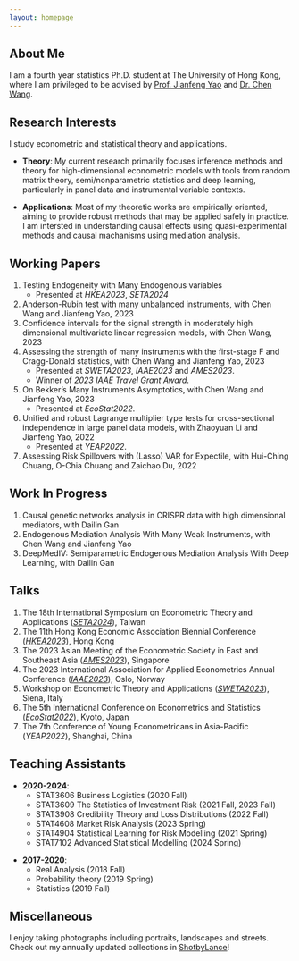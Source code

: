 ```yaml
---
layout: homepage
---
```


## About Me
I am a fourth year statistics Ph.D. student at The University of Hong Kong, where I am privileged to be advised by [Prof. Jianfeng Yao](https://jianfengyao.wordpress.com/) and [Dr. Chen Wang](https://saasweb.hku.hk/staff/stacw/web/).

## Research Interests
I study econometric and statistical theory and applications. 

* **Theory**:
  My current research primarily focuses inference methods and theory for high-dimensional econometric models with tools from random matrix theory, semi/nonparametric statistics and deep learning, particularly in panel data and instrumental variable contexts. 

+ **Applications**:
  Most of my theoretic works are empirically oriented, aiming to provide robust methods that may be applied safely in practice. I am intersted in  understanding causal effects using quasi-experimental methods and causal machanisms using mediation analysis.

## Working Papers 
1. Testing Endogeneity with Many Endogenous variables
   - Presented at *HKEA2023*, *SETA2024*
2. Anderson-Rubin test with many unbalanced instruments, with Chen Wang and Jianfeng Yao, 2023 
3. Confidence intervals for the signal strength in moderately high dimensional multivariate linear regression models, with Chen Wang, 2023 
4. Assessing the strength of many instruments with the first-stage F and Cragg-Donald statistics, with Chen Wang and Jianfeng Yao, 2023
   - Presented at *SWETA2023*, *IAAE2023* and *AMES2023*.
   - Winner of *2023 IAAE Travel Grant Award*.
5. On Bekker’s Many Instruments Asymptotics, with Chen Wang and Jianfeng Yao, 2023
   - Presented at *EcoStat2022*.
6. Unified and robust Lagrange multiplier type tests for cross-sectional independence in large panel data models, with Zhaoyuan Li and Jianfeng Yao, 2022
   - Presented at *YEAP2022*.
7. Assessing Risk Spillovers with (Lasso) VAR for Expectile, with Hui-Ching Chuang, O-Chia Chuang and Zaichao Du, 2022 

## Work In Progress
1. Causal genetic networks analysis in CRISPR data with high dimensional mediators, with Dailin Gan
2. Endogenous Mediation Analysis With Many Weak Instruments, with Chen Wang and Jianfeng Yao
3. DeepMedIV: Semiparametric Endogenous Mediation Analysis With Deep Learning, with Dailin Gan


## Talks
1. The 18th International Symposium on Econometric Theory and Applications (*[SETA2024](https://www.econ.sinica.edu.tw/seta2024)*), Taiwan
2. The 11th Hong Kong Economic Association Biennial Conference (*[HKEA2023](http://hkea.org.hk/index.php/11th-conference)*), Hong Kong
3. The 2023 Asian Meeting of the Econometric Society in East and Southeast Asia (*[AMES2023](https://www.ames2023ntu.org/)*), Singapore
4. The 2023 International Association for Applied Econometrics Annual Conference (*[IAAE2023](https://www.bi.edu/about-bi/events/2023/june/iaae2023/)*), Oslo, Norway
5. Workshop on Econometric Theory and Applications (*[SWETA2023](https://sites.google.com/view/sweta2023/home)*), Siena, Italy
6. The 5th International Conference on Econometrics and Statistics (*[EcoStat2022](http://www.cmstatistics.org/EcoSta2022/)*), Kyoto, Japan
7. The 7th Conference of Young Econometricans in Asia-Pacific (*YEAP2022*), Shanghai, China

## Teaching Assistants
* **2020-2024**: 
    - STAT3606 Business Logistics (2020 Fall)
    - STAT3609 The Statistics of Investment Risk (2021 Fall, 2023 Fall)
    - STAT3908 Credibility Theory and Loss Distributions (2022 Fall)
    - STAT4608 Market Risk Analysis (2023 Spring)
    - STAT4904 Statistical Learning for Risk Modelling (2021 Spring)
    - STAT7102 Advanced Statistical Modelling (2024 Spring)
+ **2017-2020**: 
    - Real Analysis (2018 Fall)
    - Probability theory (2019 Spring)
    - Statistics (2019 Fall)

## Miscellaneous
I enjoy taking photographs including portraits, landscapes and streets. Check out my annually updated collections in [ShotbyLance](https://lanceh7.wixsite.com/shotbylance)!


